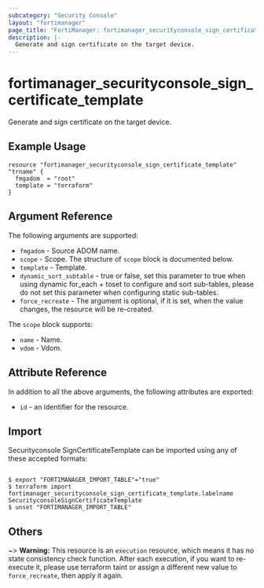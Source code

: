 ```yaml
---
subcategory: "Security Console"
layout: "fortimanager"
page_title: "FortiManager: fortimanager_securityconsole_sign_certificate_template"
description: |-
  Generate and sign certificate on the target device.
---
```


# fortimanager_securityconsole_sign_certificate_template
Generate and sign certificate on the target device.

## Example Usage

```hcl
resource "fortimanager_securityconsole_sign_certificate_template" "trname" {
  fmgadom  = "root"
  template = "terraform"
}
```

## Argument Reference


The following arguments are supported:


* `fmgadom` - Source ADOM name.
* `scope` - Scope. The structure of `scope` block is documented below.
* `template` - Template.
* `dynamic_sort_subtable` - true or false, set this parameter to true when using dynamic for_each + toset to configure and sort sub-tables, please do not set this parameter when configuring static sub-tables.
* `force_recreate` - The argument is optional, if it is set, when the value changes, the resource will be re-created.

The `scope` block supports:

* `name` - Name.
* `vdom` - Vdom.


## Attribute Reference

In addition to all the above arguments, the following attributes are exported:
* `id` - an identifier for the resource.

## Import

Securityconsole SignCertificateTemplate can be imported using any of these accepted formats:
```

$ export "FORTIMANAGER_IMPORT_TABLE"="true"
$ terraform import fortimanager_securityconsole_sign_certificate_template.labelname SecurityconsoleSignCertificateTemplate
$ unset "FORTIMANAGER_IMPORT_TABLE"
```

## Others

~> **Warning:** This resource is an `execution` resource, which means it has no state consistency check function. After each execution, if you want to re-execute it, please use terraform taint or assign a different new value to `force_recreate`, then apply it again.
